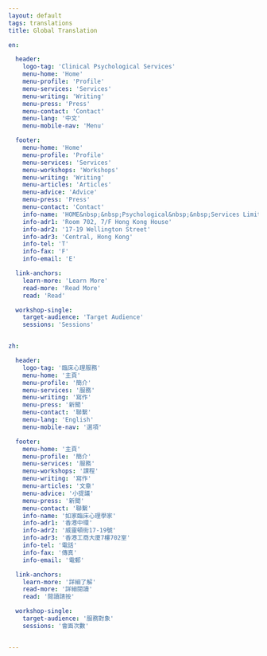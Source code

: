 ```yaml
---
layout: default
tags: translations
title: Global Translation

en:

  header:
    logo-tag: 'Clinical Psychological Services'
    menu-home: 'Home'
    menu-profile: 'Profile'
    menu-services: 'Services'
    menu-writing: 'Writing'
    menu-press: 'Press'
    menu-contact: 'Contact'
    menu-lang: '中文'
    menu-mobile-nav: 'Menu'

  footer:
    menu-home: 'Home'
    menu-profile: 'Profile'
    menu-services: 'Services'
    menu-workshops: 'Workshops'
    menu-writing: 'Writing'
    menu-articles: 'Articles'
    menu-advice: 'Advice'
    menu-press: 'Press'
    menu-contact: 'Contact'
    info-name: 'HOME&nbsp;&nbsp;Psychological&nbsp;&nbsp;Services Limited'
    info-adr1: 'Room 702, 7/F Hong Kong House'
    info-adr2: '17-19 Wellington Street'
    info-adr3: 'Central, Hong Kong'
    info-tel: 'T'
    info-fax: 'F'
    info-email: 'E'

  link-anchors:
    learn-more: 'Learn More'
    read-more: 'Read More'
    read: 'Read'

  workshop-single:
    target-audience: 'Target Audience'
    sessions: 'Sessions'


zh:

  header:
    logo-tag: '臨床心理服務'
    menu-home: '主頁'
    menu-profile: '簡介'
    menu-services: '服務'
    menu-writing: '寫作'
    menu-press: '新聞'
    menu-contact: '聯繫'
    menu-lang: 'English'
    menu-mobile-nav: '選項'

  footer:
    menu-home: '主頁'
    menu-profile: '簡介'
    menu-services: '服務'
    menu-workshops: '課程'
    menu-writing: '寫作'
    menu-articles: '文章'
    menu-advice: '小提議'
    menu-press: '新聞'
    menu-contact: '聯繫'
    info-name: '如家臨床心理學家'
    info-adr1: '香港中環'
    info-adr2: '威靈頓街17-19號'
    info-adr3: '香港工商大廈7樓702室'
    info-tel: '電話'
    info-fax: '傳真'
    info-email: '電郵'

  link-anchors:
    learn-more: '詳細了解'
    read-more: '詳細閱讀'
    read: '閱讀請按'

  workshop-single:
    target-audience: '服務對象'
    sessions: '會面次數'


---
```



